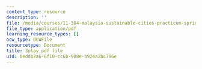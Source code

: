```yaml
---
content_type: resource
description: ''
file: /media/courses/11-384-malaysia-sustainable-cities-practicum-spring-2018/0eddb2a66f10cc6b908eb924a2bc786e_4-adJfyB62s.pdf
file_type: application/pdf
learning_resource_types: []
ocw_type: OCWFile
resourcetype: Document
title: 3play pdf file
uid: 0eddb2a6-6f10-cc6b-908e-b924a2bc786e
---
```

